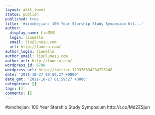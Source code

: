 ```yaml
---
layout: aktt_tweet
status: publish
published: true
title: '#xinchejian: 100 Year Starship Study Symposium htt...'
author:
  display_name: Lio李欧
  login: lionello
  email: lio@lunesu.com
  url: http://lunesu.com/
author_login: lionello
author_email: lio@lunesu.com
author_url: http://lunesu.com/
wordpress_id: 6798
wordpress_url: http://twitter-129376634204725248
date: '2011-10-27 09:59:27 +0800'
date_gmt: '2011-10-27 01:59:27 +0800'
categories: []
tags: []
comments: []
---
```

<p>#xinchejian: 100 Year Starship Study Symposium http:&#47;&#47;t.co&#47;Md2ZSjun</p>
